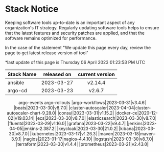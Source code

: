 # Stack Notice  
  

Keeping software tools up-to-date is an important aspect of any organization's IT strategy. Regularly updating software tools helps to ensure that the latest features and security patches are applied, and that the software remains optimized for performance.

In the case of the statement "We update this page every day, review the page to get latest release version of tool"  

*last update of this page is Thursday 06 April 2023 01:23:53 PM UTC

<center>

| Stack Name | released on    | current version    |
| :----- | :---: | :---: |
|ansible|2023-03-27|v2.14.4|
|argo-cd|2023-03-23|v2.6.7|
argo-events
argo-rollouts
|argo-workflows|2023-03-31|v3.4.6|
|beats|2023-03-30|v8.7.0|
|cluster-autoscaler|2023-04-04|cluster-autoscaler-chart-9.28.0|
|consul|2023-03-31|v1.15.2|
|docker-ce|2020-12-02|v19.03.14|
|ecs|2023-03-30|v8.7.0|
|elasticsearch|2023-03-30|v8.7.0|
|fluentd|2023-03-29|v1.16.0|
|grafana|2023-03-22|v9.4.7|
|jenkins|2023-04-05|jenkins-2.387.2|
|keycloak|2023-03-30|21.0.2|
|kibana|2023-03-30|v8.7.0|
|kubernetes|2023-03-17|v1.26.3|
|maven|2023-03-18|maven-3.9.1|
|nagios|2023-01-17|nagios-4.4.10|
|logstash|2023-03-30|v8.7.0|
|terraform|2023-03-30|v1.4.4|
|prometheus|2023-03-21|v2.43.0|

</center>
